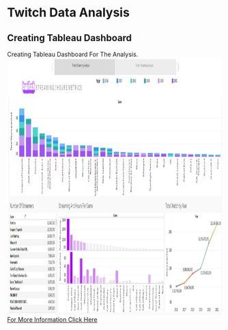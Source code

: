 # Twitch Data Analysis
## Creating Tableau Dashboard
 Creating Tableau Dashboard For The Analysis.
<img src = "https://github.com/Felatcetin/excel-twitchdata/blob/main/Screenshot%202022-09-08%20201619.png" width="10000" height="600" align="auto" >
<a href="https://public.tableau.com/app/profile/felat/viz/TwitchStreamingAnalysis/Story1">For More Information Click Here </a>
